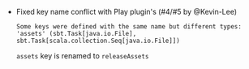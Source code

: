- Fixed key name conflict with Play plugin's (#4/#5 by @Kevin-Lee)

  ```
  Some keys were defined with the same name but different types: 'assets' (sbt.Task[java.io.File], sbt.Task[scala.collection.Seq[java.io.File]])
  ```

  `assets` key is renamed to `releaseAssets`
